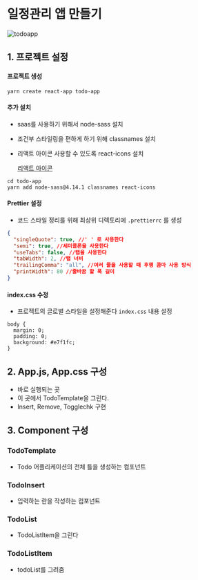# 일정관리 앱 만들기



![todoapp](C:\workspace_forstudy\React\img\todoapp.PNG)

## 1. 프로젝트 설정

#### 프로젝트 생성

```
yarn create react-app todo-app
```

#### 추가 설치

* saas를 사용하기 위해서 node-sass 설치

* 조건부 스타일링을 편하게 하기 위해 classnames 설치

* 리액트 아이콘 사용할 수 있도록  react-icons 설치

  [리액트 아이콘](https://react-icons.github.io/react-icons/)

```
cd todo-app
yarn add node-sass@4.14.1 classnames react-icons
```



#### Prettier 설정

* 코드 스타일 정리를 위해 최상위 디렉토리에 `.prettierrc` 를 생성

```json
{
  "singleQuote": true, //' ' 로 사용한다
  "semi": true, //세미콜론을 사용한다
  "useTabs": false, //탭을 사용한다
  "tabWidth": 2, //탭 너비
  "trailingComma": "all", //여러 줄을 사용할 때 후행 콤마 사용 방식
  "printWidth": 80 //줄바꿈 할 폭 길이
}
```



#### index.css 수정

* 프로젝트의 글로벌 스타일을 설정해준다 `index.css` 내용 설정

```
body {
  margin: 0;
  padding: 0;
  background: #e7f1fc;
}
```



## 2. App.js, App.css 구성

* 바로 실행되는 곳
* 이 곳에서 TodoTemplate을 그린다.
* Insert, Remove, Togglechk 구현

## 3. Component 구성

### TodoTemplate

* Todo 어플리케이션의 전체 틀을 생성하는 컴포넌트

### TodoInsert

* 입력하는 란을 작성하는 컴포넌트

### TodoList

* TodoListItem을 그린다

### TodoListItem

* todoList를 그려줌

